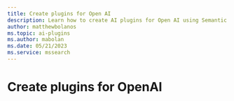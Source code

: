 ```yaml
---
title: Create plugins for Open AI
description: Learn how to create AI plugins for Open AI using Semantic Kernel
author: matthewbolanos
ms.topic: ai-plugins
ms.author: mabolan
ms.date: 05/21/2023
ms.service: mssearch
---
```

# Create plugins for OpenAI
